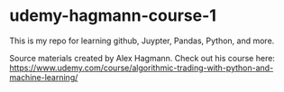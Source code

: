 # udemy-hagmann-course-1
This is my repo for learning github, Juypter, Pandas, Python, and more.

Source materials created by Alex Hagmann. Check out his course here: 
https://www.udemy.com/course/algorithmic-trading-with-python-and-machine-learning/
